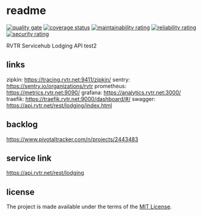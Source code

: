 # readme

[![quality gate](https://sonarcloud.io/api/project_badges/measure?project=revature-devops-prep-2020_challenge3-ld-rvtrx-api-lodging&metric=alert_status)](https://sonarcloud.io/dashboard?id=revature-devops-prep-2020_challenge3-ld-rvtrx-api-lodging)
[![coverage status](https://sonarcloud.io/api/project_badges/measure?project=revature-devops-prep-2020_challenge3-ld-rvtrx-api-lodging&metric=coverage)](https://sonarcloud.io/dashboard?id=revature-devops-prep-2020_challenge3-ld-rvtrx-api-lodging)
[![maintainability rating](https://sonarcloud.io/api/project_badges/measure?project=revature-devops-prep-2020_challenge3-ld-rvtrx-api-lodging&metric=sqale_rating)](https://sonarcloud.io/dashboard?id=revature-devops-prep-2020_challenge3-ld-rvtrx-api-lodging)
[![reliability rating](https://sonarcloud.io/api/project_badges/measure?project=revature-devops-prep-2020_challenge3-ld-rvtrx-api-lodging&metric=reliability_rating)](https://sonarcloud.io/dashboard?id=revature-devops-prep-2020_challenge3-ld-rvtrx-api-lodging)
[![security rating](https://sonarcloud.io/api/project_badges/measure?project=revature-devops-prep-2020_challenge3-ld-rvtrx-api-lodging&metric=security_rating)](https://sonarcloud.io/dashboard?id=revature-devops-prep-2020_challenge3-ld-rvtrx-api-lodging)

RVTR Servicehub Lodging API
test2
## links

zipkin: https://tracing.rvtr.net:9411/zipkin/
sentry: https://sentry.io/organizations/rvtr
prometheus: https://metrics.rvtr.net:9090/
grafana: https://analytics.rvtr.net:3000/
traefik: https://traefik.rvtr.net:9000/dashboard/#/
swagger: https://api.rvtr.net/rest/lodging/index.html

## backlog

<https://www.pivotaltracker.com/n/projects/2443483>

## service link

<https://api.rvtr.net/rest/lodging>

## license

The project is made available under the terms of the [MIT License][license_mit].

[license_mit]: https://github.com/rvtr/rvtr-svc-lodging/blob/main/LICENSE 'mit license'

